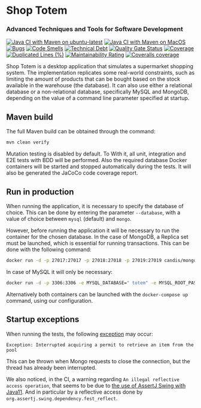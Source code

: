 # Shop Totem 
### Advanced Techniques and Tools for Software Development
[![Java CI with Maven on ubuntu-latest](https://github.com/FrancescoScandiffio/shop-totem/actions/workflows/maven_ubuntu.yml/badge.svg)](https://github.com/FrancescoScandiffio/shop-totem/actions/workflows/maven_ubuntu.yml)
[![Java CI with Maven on MacOS](https://github.com/FrancescoScandiffio/shop-totem/actions/workflows/maven_macos.yml/badge.svg)](https://github.com/FrancescoScandiffio/shop-totem/actions/workflows/maven_macos.yml)
[![Bugs](https://sonarcloud.io/api/project_badges/measure?project=FrancescoScandiffio_shop-totem&metric=bugs)](https://sonarcloud.io/summary/new_code?id=FrancescoScandiffio_shop-totem)
[![Code Smells](https://sonarcloud.io/api/project_badges/measure?project=FrancescoScandiffio_shop-totem&metric=code_smells)](https://sonarcloud.io/summary/new_code?id=FrancescoScandiffio_shop-totem)
[![Technical Debt](https://sonarcloud.io/api/project_badges/measure?project=FrancescoScandiffio_shop-totem&metric=sqale_index)](https://sonarcloud.io/summary/new_code?id=FrancescoScandiffio_shop-totem)
[![Quality Gate Status](https://sonarcloud.io/api/project_badges/measure?project=FrancescoScandiffio_shop-totem&metric=alert_status)](https://sonarcloud.io/summary/new_code?id=FrancescoScandiffio_shop-totem)
[![Coverage](https://sonarcloud.io/api/project_badges/measure?project=FrancescoScandiffio_shop-totem&metric=coverage)](https://sonarcloud.io/summary/new_code?id=FrancescoScandiffio_shop-totem)
[![Duplicated Lines (%)](https://sonarcloud.io/api/project_badges/measure?project=FrancescoScandiffio_shop-totem&metric=duplicated_lines_density)](https://sonarcloud.io/summary/new_code?id=FrancescoScandiffio_shop-totem)
[![Maintainability Rating](https://sonarcloud.io/api/project_badges/measure?project=FrancescoScandiffio_shop-totem&metric=sqale_rating)](https://sonarcloud.io/summary/new_code?id=FrancescoScandiffio_shop-totem)
[![Coveralls coverage](https://coveralls.io/repos/github/FrancescoScandiffio/shop-totem/badge.svg?branch=main)](https://coveralls.io/github/FrancescoScandiffio/shop-totem?branch=main)

Shop Totem is a desktop application that simulates a supermarket shopping system. The implementation replicates some real-world constraints, such as limiting the amount of products that can be bought based on the stock available in the warehouse (the database). It can also use either a relational database or a non-relational database, specifically MySQL and MongoDB, depending on the value of a command line parameter specified at startup.


## Maven build
The full Maven build can be obtained through the command:
```bash
mvn clean verify
```
Mutation testing is disabled by default. To
With it, all unit, integration and E2E tests with BDD will be performed. Also the required database Docker containers will be started and stopped automatically during the tests. It will also be generated the JaCoCo code coverage report. 

## Run in production

When running the application, it is necessary to specify the database of choice. This can be done by entering the parameter `--database`, with a value of choice between `mysql` (default) and `mongo`.

However, before running the application it will be necessary to run the container for the chosen database. In the case of MongoDB, a Replica set must be launched, which is essential for running transactions. This can be done with the following command:

```bash
docker run -d -p 27017:27017 -p 27018:27018 -p 27019:27019 candis/mongo-replica-set
```

In case of MySQL it will only be necessary:

```bash
docker run -d -p 3306:3306 -e MYSQL_DATABASE=" totem" -e MYSQL_ROOT_PASSWORD="" -e MYSQL_ALLOW_EMPTY_PASSWORD="yes" mysql :8.0.28
```

Alternatively both containers can be launched with the `docker-compose up` command, using our configuration. 

## Startup exceptions

When running the tests, the following [exception](https://jira.mongodb.org/browse/JAVA-2091) may occur:
```
Exception: Interrupted acquiring a permit to retrieve an item from the pool
```
This can be thrown when Mongo requests to close the connection, but the thread has already been interrupted.

We also noticed, in the CI, a warning regarding `An illegal reflective access operation`, that seems to be due to [the use of AssertJ Swing with Java11](https://github.com/assertj/assertj-swing/issues/226). And in particular by a reflective access done by `org.assertj.swing.dependency.fest_reflect`.
